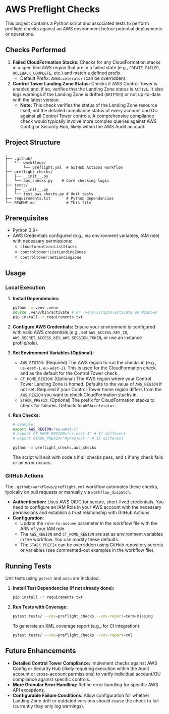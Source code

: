 # AWS Preflight Checks

This project contains a Python script and associated tests to perform preflight checks against an AWS environment before potential deployments or operations.

## Checks Performed

1.  **Failed CloudFormation Stacks:** Checks for any CloudFormation stacks in a specified AWS region that are in a failed state (e.g., `CREATE_FAILED`, `ROLLBACK_COMPLETE`, etc.) and match a defined prefix.
    *   Default Prefix: `AWSAccelerator` (can be overridden).
2.  **Control Tower Landing Zone Status:** Checks if AWS Control Tower is enabled and, if so, verifies that the Landing Zone status is `ACTIVE`. It also logs warnings if the Landing Zone is drifted (`DRIFTED`) or not up-to-date with the latest version.
    *   **Note:** This check verifies the status of the Landing Zone resource itself, not the detailed compliance status of every account and OU against all Control Tower controls. A comprehensive compliance check would typically involve more complex queries against AWS Config or Security Hub, likely within the AWS Audit account.

## Project Structure

```
.
├── .github/
│   └── workflows/
│       └── preflight.yml  # GitHub Actions workflow
├── preflight_checks/
│   ├── __init__.py
│   └── aws_checks.py    # Core checking logic
├── tests/
│   ├── __init__.py
│   └── test_aws_checks.py # Unit tests
├── requirements.txt       # Python dependencies
└── README.md              # This file
```

## Prerequisites

*   Python 3.9+
*   AWS Credentials configured (e.g., via environment variables, IAM role) with necessary permissions:
    *   `cloudformation:ListStacks`
    *   `controltower:ListLandingZones`
    *   `controltower:GetLandingZone`

## Usage

### Local Execution

1.  **Install Dependencies:**
    ```bash
    python -m venv .venv
    source .venv/bin/activate # or .venv\Scripts\activate on Windows
    pip install -r requirements.txt
    ```

2.  **Configure AWS Credentials:** Ensure your environment is configured with valid AWS credentials (e.g., set `AWS_ACCESS_KEY_ID`, `AWS_SECRET_ACCESS_KEY`, `AWS_SESSION_TOKEN`, or use an instance profile/role).

3.  **Set Environment Variables (Optional):**
    *   `AWS_REGION`: (Required) The AWS region to run the checks in (e.g., `us-east-1`, `eu-west-2`). This is used for the CloudFormation check and as the default for the Control Tower check.
    *   `CT_HOME_REGION`: (Optional) The AWS region where your Control Tower Landing Zone is homed. Defaults to the value of `AWS_REGION` if not set. Required if your Control Tower home region differs from the `AWS_REGION` you want to check CloudFormation stacks in.
    *   `STACK_PREFIX`: (Optional) The prefix for CloudFormation stacks to check for failures. Defaults to `AWSAccelerator`.

4.  **Run Checks:**
    ```bash
    # Example:
    export AWS_REGION="eu-west-1"
    # export CT_HOME_REGION="us-east-1" # If different
    # export STACK_PREFIX="MyProject-" # If different

    python -m preflight_checks.aws_checks
    ```
    The script will exit with code `0` if all checks pass, and `1` if any check fails or an error occurs.

### GitHub Actions

The `.github/workflows/preflight.yml` workflow automates these checks, typically on pull requests or manually via `workflow_dispatch`.

*   **Authentication:** Uses AWS OIDC for secure, short-lived credentials. You need to configure an IAM Role in your AWS account with the necessary permissions and establish a trust relationship with GitHub Actions.
*   **Configuration:**
    *   Update the `role-to-assume` parameter in the workflow file with the ARN of your IAM role.
    *   The `AWS_REGION` and `CT_HOME_REGION` are set as environment variables in the workflow. You can modify these defaults.
    *   The `STACK_PREFIX` can be overridden using GitHub repository secrets or variables (see commented-out examples in the workflow file).

## Running Tests

Unit tests using `pytest` and `moto` are included.

1.  **Install Test Dependencies (if not already done):**
    ```bash
    pip install -r requirements.txt
    ```

2.  **Run Tests with Coverage:**
    ```bash
    pytest tests/ --cov=preflight_checks --cov-report=term-missing
    ```

    To generate an XML coverage report (e.g., for CI integration):
    ```bash
    pytest tests/ --cov=preflight_checks --cov-report=xml
    ```

## Future Enhancements

*   **Detailed Control Tower Compliance:** Implement checks against AWS Config or Security Hub (likely requiring execution within the Audit account or cross-account permissions) to verify individual account/OU compliance against specific controls.
*   **More Granular Error Handling:** Refine error handling for specific AWS API exceptions.
*   **Configurable Failure Conditions:** Allow configuration for whether Landing Zone drift or outdated versions should cause the check to fail (currently they only log warnings). 